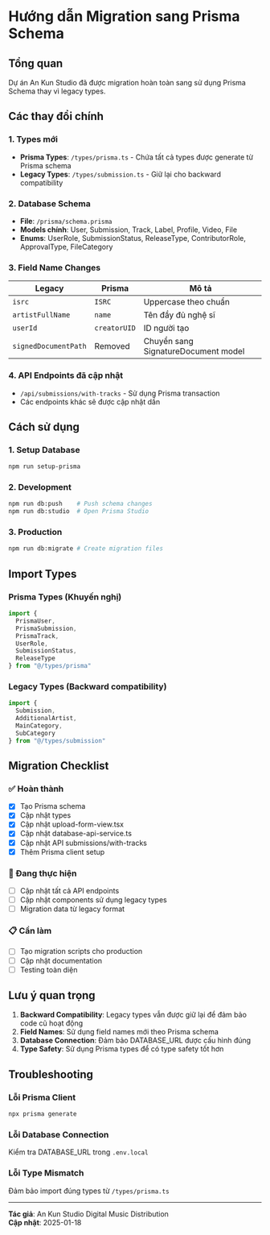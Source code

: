 # Hướng dẫn Migration sang Prisma Schema

## Tổng quan
Dự án An Kun Studio đã được migration hoàn toàn sang sử dụng Prisma Schema thay vì legacy types.

## Các thay đổi chính

### 1. Types mới
- **Prisma Types**: `/types/prisma.ts` - Chứa tất cả types được generate từ Prisma schema
- **Legacy Types**: `/types/submission.ts` - Giữ lại cho backward compatibility

### 2. Database Schema
- **File**: `/prisma/schema.prisma`
- **Models chính**: User, Submission, Track, Label, Profile, Video, File
- **Enums**: UserRole, SubmissionStatus, ReleaseType, ContributorRole, ApprovalType, FileCategory

### 3. Field Name Changes
| Legacy | Prisma | Mô tả |
|--------|--------|-------|
| `isrc` | `ISRC` | Uppercase theo chuẩn |
| `artistFullName` | `name` | Tên đầy đủ nghệ sĩ |
| `userId` | `creatorUID` | ID người tạo |
| `signedDocumentPath` | Removed | Chuyển sang SignatureDocument model |

### 4. API Endpoints đã cập nhật
- `/api/submissions/with-tracks` - Sử dụng Prisma transaction
- Các endpoints khác sẽ được cập nhật dần

## Cách sử dụng

### 1. Setup Database
```bash
npm run setup-prisma
```

### 2. Development
```bash
npm run db:push    # Push schema changes
npm run db:studio  # Open Prisma Studio
```

### 3. Production
```bash
npm run db:migrate # Create migration files
```

## Import Types

### Prisma Types (Khuyến nghị)
```typescript
import {
  PrismaUser,
  PrismaSubmission,
  PrismaTrack,
  UserRole,
  SubmissionStatus,
  ReleaseType
} from "@/types/prisma"
```

### Legacy Types (Backward compatibility)
```typescript
import {
  Submission,
  AdditionalArtist,
  MainCategory,
  SubCategory
} from "@/types/submission"
```

## Migration Checklist

### ✅ Hoàn thành
- [x] Tạo Prisma schema
- [x] Cập nhật types
- [x] Cập nhật upload-form-view.tsx
- [x] Cập nhật database-api-service.ts
- [x] Cập nhật API submissions/with-tracks
- [x] Thêm Prisma client setup

### 🔄 Đang thực hiện
- [ ] Cập nhật tất cả API endpoints
- [ ] Cập nhật components sử dụng legacy types
- [ ] Migration data từ legacy format

### 📋 Cần làm
- [ ] Tạo migration scripts cho production
- [ ] Cập nhật documentation
- [ ] Testing toàn diện

## Lưu ý quan trọng

1. **Backward Compatibility**: Legacy types vẫn được giữ lại để đảm bảo code cũ hoạt động
2. **Field Names**: Sử dụng field names mới theo Prisma schema
3. **Database Connection**: Đảm bảo DATABASE_URL được cấu hình đúng
4. **Type Safety**: Sử dụng Prisma types để có type safety tốt hơn

## Troubleshooting

### Lỗi Prisma Client
```bash
npx prisma generate
```

### Lỗi Database Connection
Kiểm tra DATABASE_URL trong `.env.local`

### Lỗi Type Mismatch
Đảm bảo import đúng types từ `/types/prisma.ts`

---

**Tác giả**: An Kun Studio Digital Music Distribution  
**Cập nhật**: 2025-01-18